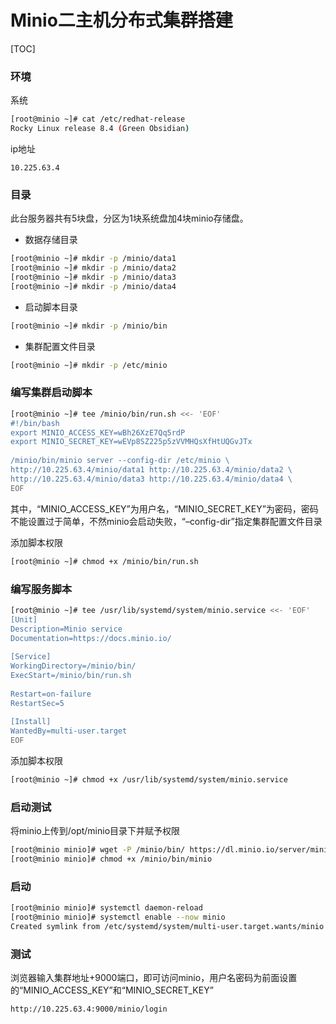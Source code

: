 # Minio二主机分布式集群搭建

[TOC]

### 环境

系统

```bash
[root@minio ~]# cat /etc/redhat-release
Rocky Linux release 8.4 (Green Obsidian)
```

ip地址

```
10.225.63.4
```

### 目录

此台服务器共有5块盘，分区为1块系统盘加4块minio存储盘。

- 数据存储目录

```bash
[root@minio ~]# mkdir -p /minio/data1
[root@minio ~]# mkdir -p /minio/data2
[root@minio ~]# mkdir -p /minio/data3
[root@minio ~]# mkdir -p /minio/data4
```

- 启动脚本目录

```bash
[root@minio ~]# mkdir -p /minio/bin
```

- 集群配置文件目录

```bash
[root@minio ~]# mkdir -p /etc/minio
```

### 编写集群启动脚本

```bash
[root@minio ~]# tee /minio/bin/run.sh <<- 'EOF'
#!/bin/bash
export MINIO_ACCESS_KEY=wBh26XzE7Qq5rdP
export MINIO_SECRET_KEY=wEVp8SZ225p5zVVMHQsXfHtUQGvJTx
     
/minio/bin/minio server --config-dir /etc/minio \
http://10.225.63.4/minio/data1 http://10.225.63.4/minio/data2 \
http://10.225.63.4/minio/data3 http://10.225.63.4/minio/data4 \
EOF
```

其中，“MINIO_ACCESS_KEY”为用户名，“MINIO_SECRET_KEY”为密码，密码不能设置过于简单，不然minio会启动失败，“–config-dir”指定集群配置文件目录

添加脚本权限

```bash
[root@minio ~]# chmod +x /minio/bin/run.sh
```

### 编写服务脚本

```bash
[root@minio ~]# tee /usr/lib/systemd/system/minio.service <<- 'EOF'
[Unit]
Description=Minio service
Documentation=https://docs.minio.io/
 
[Service]
WorkingDirectory=/minio/bin/
ExecStart=/minio/bin/run.sh
 
Restart=on-failure
RestartSec=5
 
[Install]
WantedBy=multi-user.target
EOF
```

添加脚本权限

```bash
[root@minio ~]# chmod +x /usr/lib/systemd/system/minio.service
```

### 启动测试

将minio上传到/opt/minio目录下并赋予权限

```bash
[root@minio minio]# wget -P /minio/bin/ https://dl.minio.io/server/minio/release/linux-amd64/minio
[root@minio minio]# chmod +x /minio/bin/minio
```

### 启动

```bash
[root@minio minio]# systemctl daemon-reload
[root@minio minio]# systemctl enable --now minio
Created symlink from /etc/systemd/system/multi-user.target.wants/minio.service to /usr/lib/systemd/system/minio.service.
```

### 测试

浏览器输入集群地址+9000端口，即可访问minio，用户名密码为前面设置的“MINIO_ACCESS_KEY”和“MINIO_SECRET_KEY”

```
http://10.225.63.4:9000/minio/login
```







